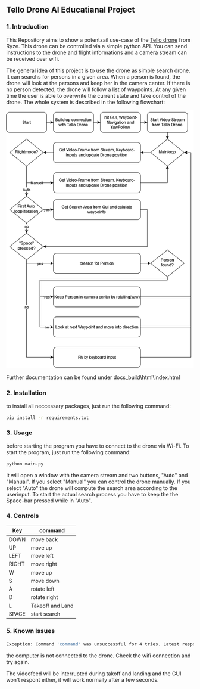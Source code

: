 ## Tello Drone AI Educatianal Project
### 1. Introduction
This Repository aims to show a potentzail use-case of the [Tello drone](https://www.ryzerobotics.com/de/tello) from Ryze. This drone can be controlled via a simple python API. You can send instructions to the drone and flight informations and a camera stream can be received over wifi.

The general idea of this project is to use the drone as simple search drone. It can searchs for persons in a given area. When a person is found, the drone will look at the persons and keep her in the camera center. If there is no person detected, the drone will follow a list of waypoints. At any given time the user is able to overwrite the current state and take control of the drone.
The whole system is described in the following flowchart:

![Alt text](Tello_EDU_AI_FlowChart.png)

Further documentation can be found under docs\_build\html\index.html
### 2. Installation
to install all neccessary packages, just run the following command:
```bash
pip install -r requirements.txt
```

### 3. Usage
before starting the program you have to connect to the drone via Wi-Fi. To start the program, just run the following command:
```bash
python main.py
```
It will open a window with the camera stream and two buttons, "Auto" and "Manual". If you select "Manual" you can control the drone manually. If you select "Auto" the drone will compute the search area according to the userinput. To start the actual search process you have to keep the the Space-bar pressed while in "Auto".


### 4. Controls
| Key   | command          |
|-------|------------------|
| DOWN  | move back        |
| UP    | move up          |
| LEFT  | move left        |
| RIGHT | move right       |
| W     | move up          |
| S     | move down        |
| A     | rotate left      |
| D     | rotate right     |
| L     | Takeoff and Land |
| SPACE | start search     |

### 5. Known Issues
```bash
Exception: Command 'command' was unsuccessful for 4 tries. Latest response:     'Aborting command 'command'. Did not receive a response after 7 seconds'
```
the computer is not connected  to the drone. Check the wifi connection and try again.

The videofeed will be interrupted during takoff and landing and the GUI won't respont either, it will work normally after a few seconds.

